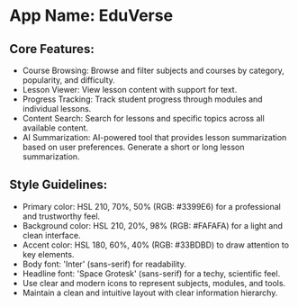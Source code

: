 # **App Name**: EduVerse

## Core Features:

- Course Browsing: Browse and filter subjects and courses by category, popularity, and difficulty.
- Lesson Viewer: View lesson content with support for text.
- Progress Tracking: Track student progress through modules and individual lessons.
- Content Search: Search for lessons and specific topics across all available content.
- AI Summarization: AI-powered tool that provides lesson summarization based on user preferences. Generate a short or long lesson summarization.

## Style Guidelines:

- Primary color: HSL 210, 70%, 50% (RGB: #3399E6) for a professional and trustworthy feel.
- Background color: HSL 210, 20%, 98% (RGB: #FAFAFA) for a light and clean interface.
- Accent color: HSL 180, 60%, 40% (RGB: #33BDBD) to draw attention to key elements.
- Body font: 'Inter' (sans-serif) for readability.
- Headline font: 'Space Grotesk' (sans-serif) for a techy, scientific feel.
- Use clear and modern icons to represent subjects, modules, and tools.
- Maintain a clean and intuitive layout with clear information hierarchy.